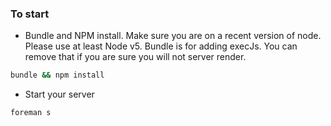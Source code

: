 ### To start
*  Bundle and NPM install. Make sure you are on a recent version of node. Please use at least Node v5. Bundle is for adding execJs. You can remove that if you are sure you will not server render.

```bash
bundle && npm install
```

* Start your server

```bash
foreman s
```
